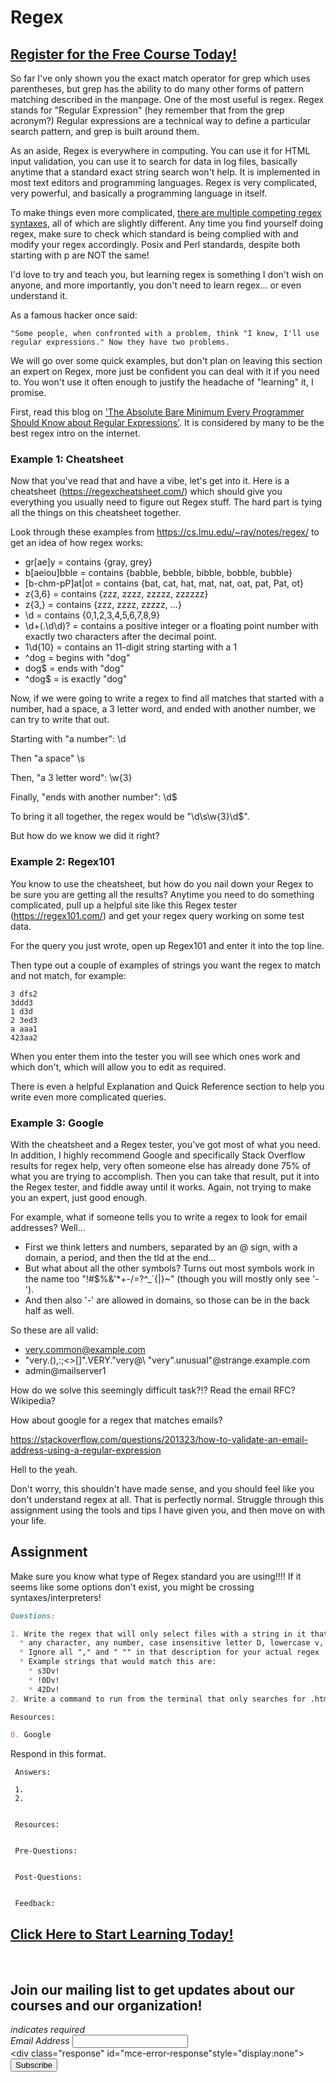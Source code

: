 # Regex 
##  [Register for the Free Course Today!](https://roppers.thinkific.com/courses/computing-fundamentals)
So far I've only shown you the exact match operator for grep which uses parentheses, but grep has the ability to do many other forms of pattern matching described in the manpage. One of the most useful is regex. Regex stands for "Regular Expression" (hey remember that from the grep acronym?) Regular expressions are a technical way to define a particular search pattern, and grep is built around them.

As an aside, Regex is everywhere in computing. You can use it for HTML input validation, you can use it to search for data in log files, basically anytime that a standard exact string search won't help. It is implemented in most text editors and programming languages. Regex is very complicated, very powerful, and basically a programming language in itself. 

To make things even more complicated, [there are multiple competing regex syntaxes](https://en.wikipedia.org/wiki/Regular_expression#Standards), all of which are slightly different. Any time you find yourself doing regex, make sure to check which standard is being complied with and modify your regex accordingly. Posix and Perl standards, despite both starting with p are NOT the same!

 I'd love to try and teach you, but learning regex is something I don't wish on anyone, and more importantly, you don't need to learn regex... or even understand it. 

As a famous hacker once said: 
```
"Some people, when confronted with a problem, think "I know, I'll use regular expressions." Now they have two problems.
```

We will go over some quick examples, but don't plan on leaving this section an expert on Regex, more just be confident you can deal with it if you need to. You won't use it often enough to justify the headache of "learning" it, I promise.

First, read this blog on ['The Absolute Bare Minimum Every Programmer Should Know about Regular Expressions'](https://web.archive.org/web/20090209182018/http://immike.net/blog/2007/04/06/the-absolute-bare-minimum-every-programmer-should-know-about-regular-expressions/). It is considered by many to be the best regex intro on the internet. 

### Example 1: Cheatsheet
Now that you've read that and have a vibe, let's get into it. Here is a cheatsheet (<https://regexcheatsheet.com/>) which should give you everything you usually need to figure out Regex stuff. The hard part is tying all the things on this cheatsheet together. 

Look through these examples from <https://cs.lmu.edu/~ray/notes/regex/> to get an idea of how regex works:

* gr[ae]y	= contains {gray, grey}
* b[aeiou]bble	= contains {babble, bebble, bibble, bobble, bubble}
* [b-chm-pP]at|ot	= contains {bat, cat, hat, mat, nat, oat, pat, Pat, ot}
* z{3,6}	= contains {zzz, zzzz, zzzzz, zzzzzz}
* z{3,}	= contains {zzz, zzzz, zzzzz, ...}
* \d	= contains {0,1,2,3,4,5,6,7,8,9}
* \d+(\.\d\d)?	= contains a positive integer or a floating point number with exactly two characters after the decimal point.
* 1\d{10} = contains an 11-digit string starting with a 1
* ^dog = begins with "dog"
* dog$ = ends with "dog"
* ^dog$	= is exactly "dog"

Now, if we were going to write a regex to find all matches that started with a number, had a space, a 3 letter word, and ended with another number, we can try to write that out. 

Starting with "a number": \d

Then "a space" \s

Then, "a 3 letter word":  \w{3} 

Finally, "ends with another number": \d$

To bring it all together, the regex would be "\d\s\w{3}\d$".

But how do we know we did it right?

### Example 2: Regex101
You know to use the cheatsheet, but how do you nail down your Regex to be sure you are getting all the results? Anytime you need to do something complicated, pull up a helpful site like this Regex tester (<https://regex101.com/>) and get your regex query working on some test data. 

For the query you just wrote, open up Regex101 and enter it into the top line. 

Then type out a couple of examples of strings you want the regex to match and not match, for example: 

```
3 dfs2
3ddd3 
1 d3d 
2 3ed3
a aaa1
423aa2
```

When you enter them into the tester you will see which ones work and which don't, which will allow you to edit as required.  

There is even a helpful Explanation and Quick Reference section to help you write even more complicated queries.

### Example 3: Google
With the cheatsheet and a Regex tester, you've got most of what you need. In addition, I highly recommend Google and specifically Stack Overflow results for regex help, very often someone else has already done 75% of what you are trying to accomplish. Then you can take that result, put it into the Regex tester, and fiddle away until it works. Again, not trying to make you an expert, just good enough.

For example, what if someone tells you to write a regex to look for email addresses? Well... 
* First we think letters and numbers, separated by an @ sign, with a domain, a period, and then the tld at the end... 
* But what about all the other symbols? Turns out most symbols work in the name too "!#$%&'*+-/=?^_`{|}~"  (though you will mostly only see '-').
* And then also '-' are allowed in domains, so those can be in the back half as well. 

So these are all valid: 

* very.common@example.com
* "very.(),:;<>[]\".VERY.\"very@\ \"very\".unusual"@strange.example.com
* admin@mailserver1

How do we solve this seemingly difficult task?!? Read the email RFC? Wikipedia? 

How about google for a regex that matches emails? 

<https://stackoverflow.com/questions/201323/how-to-validate-an-email-address-using-a-regular-expression>

Hell to the yeah.

Don't worry, this shouldn't have made sense, and you should feel like you don't understand regex at all. That is perfectly normal. Struggle through this assignment using the tools and tips I have given you, and then move on with your life. 

## Assignment

Make sure you know what type of Regex standard you are using!!!! If it seems like some options don't exist, you might be crossing syntaxes/interpreters!

```markdown
Questions:

1. Write the regex that will only select files with a string in it that matches the format:
  * any character, any number, case insensitive letter D, lowercase v, !.
  * Ignore all "," and " "" in that description for your actual regex
  * Example strings that would match this are:
    * s3Dv!
    * !0Dv!
    * 42Dv!
2. Write a command to run from the terminal that only searches for .html files and prints the line of any file that matches the regex you wrote for #1.

Resources:

0. Google
```
Respond in this format.

```
 Answers:

 1.
 2.


 Resources:


 Pre-Questions:


 Post-Questions:


 Feedback:

```
##  [Click Here to Start Learning Today!](https://roppers.thinkific.com/courses/computing-fundamentals)
<br><div id="mc_embed_signup"><form action="https://gmail.us5.list-manage.com/subscribe/post?u=4d03cc5db483966f7e0fe17cc&amp;id=8d9620c4b7" method="post" id="mc-embedded-subscribe-form" name="mc-embedded-subscribe-form" class="validate" target="_blank" novalidate>  <div id="mc_embed_signup_scroll"><h2>Join our mailing list to get updates about our courses and our organization!</h2><div class="indicates-required"><span class="asterisk">*</span> indicates required</div><div class="mc-field-group">	<label for="mce-EMAIL">Email Address  <span class="asterisk">*</span></label>	<input type="email" value="" name="EMAIL" class="required email" id="mce-EMAIL"></div>	<div id="mce-responses" class="clear">		<div class="response" id="mce-error-response"style="display:none"></div>		<div class="response" id="mce-success-response" style="display:none"></div>	</div>    <!-- real people should not fill this in and expect good things - do not remove this or risk form bot signups-->    <div style="position: absolute; left: -5000px;" aria-hidden="true"><input type="text" name="b_4d03cc5db483966f7e0fe17cc_8d9620c4b7" tabindex="-1" value=""></div>    <div class="clear"><input type="submit" value="Subscribe" name="subscribe" id="mc-embedded-subscribe" class="button"></div>    </div></form></div><script type="text/javascript" src="//s3.amazonaws.com/downloads.mailchimp.com/js/mc-validate.js"></script><script type="text/javascript">(function($) {window.fnames = new Array(); window.ftypes = newArray();fnames[0]="EMAIL";ftypes[0]="email";}(jQuery));var $mcj = jQuery.noConflict(true);</script><!--End mc_embed_signup-->